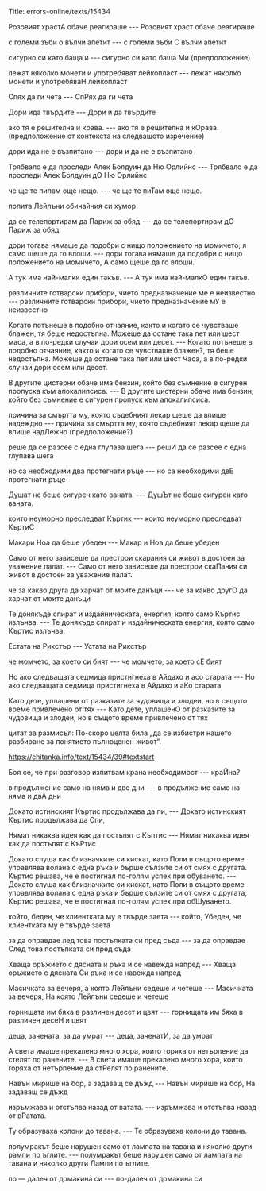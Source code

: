 Title: errors-online/texts/15434

Розовият храстА обаче реагираше --- Розовият храст обаче реагираше

с големи зъби о вълчи апетит --- с големи зъби С вълчи апетит

сигурно си като баща и --- сигурно си като баща Ми (предположение)

лежат няколко монети и употребяват лейкопласт --- лежат няколко монети и употребяваН лейкопласт

Спях да ги чета --- СпРях да ги чета

Дори ида твърдите --- Дори и да твърдите

ако тя е решителна и крава. --- ако тя е решителна и кОрава. (предположение от контекста на следващото изречение)

дори ида не е възпитано --- дори и да не е възпитано

Трябвало е да проследи Алек Болдуин да Ню Орлийнс --- Трябвало е да проследи Алек Болдуин дО Ню Орлийнс

че ще те пипам още нещо. --- че ще те пиТам още нещо.

попита Лейлъни обичайния си хумор

да се телепортирам да Париж за обяд --- да се телепортирам дО Париж за обяд

дори тогава нямаше да подобри с нищо положението на момичето, я само щеше да го влоши. --- дори тогава нямаше да подобри с нищо положението на момичето, А само щеше да го влоши.

А тук има най-малки един такъв. --- А тук има най-малкО един такъв.

различните готварски прибори, чието предназначение ме е неизвестно --- различните готварски прибори, чието предназначение мУ е неизвестно

Когато потънеше в подобно отчаяние, както и когато се чувстваше блажен, тя беше недостъпна. Можеше да остане така пет или шест маса, а в по-редки случаи дори осем или десет. --- Когато потънеше в подобно отчаяние, както и когато се чувстваше блажен?, тя беше недостъпна. Можеше да остане така пет или шест Часа, а в по-редки случаи дори осем или десет.

В другите цистерни обаче има бензин, който без съмнение е сигурен пропуска към апокалипсиса. --- В другите цистерни обаче има бензин, който без съмнение е сигурен пропуск към апокалипсиса.

причина за смъртта му, която съдебният лекар щеше да впише надеждно --- причина за смъртта му, която съдебният лекар щеше да впише надЛежно (предположение?)

реше да се разсее с една глупава шега --- решИ да се разсее с една глупава шега

но са необходими два протегнати ръце --- но са необходими двЕ протегнати ръце

Душат не беше сигурен като ваната. --- ДушЪт не беше сигурен като ваната.

които неуморно преследват Къртик --- които неуморно преследват КъртиС

Макари Ноа да беше убеден --- Макар и Ноа да беше убеден

Само от него зависеше да престрои скарания си живот в достоен за уважение палат.  --- Само от него зависеше да престрои скаПания си живот в достоен за уважение палат. 

че за какво друга да харчат от моите данъци --- че за какво другО да харчат от моите данъци

Те донякъде спират и издайническата, енергия, която само Къртис излъчва. --- Те донякъде спират и издайническата енергия, която само Къртис излъчва.

Естата на Рикстър --- Устата на Рикстър

че момчето, за което си бият --- че момчето, за което сЕ бият

Но ако следващата седмица пристигнеха в Айдахо и асо старата --- Но ако следващата седмица пристигнеха в Айдахо и аКо старата

Като дете, уплашени от разказите за чудовища и злодеи, но в същото време привлечено от тях --- Като дете, уплашенО от разказите за чудовища и злодеи, но в същото време привлечено от тях

цитат за размисъл: По-скоро целта била „да се избистри нашето разбиране за понятието пълноценен живот“. 

https://chitanka.info/text/15434/39#textstart

Боя се, че при разговор изпитвам крана необходимост --- краЙна?

в продължение само на няма и две дни --- в продължение само на няма и двА дни

Докато истинският Къртис продължава да пи, --- Докато истинският Къртис продължава да Спи,

Нямат никаква идея как да постъпят с Къптис --- Нямат никаква идея как да постъпят с КъРтис

Докато слуша как близначките си кискат, като Поли в същото време управлява волана с една ръка и бърше сълзите си от смях с другата. Къртис решава, че е постигнал по-голям успех при обуването. --- Докато слуша как близначките си кискат, като Поли в същото време управлява волана с една ръка и бърше сълзите си от смях с другата, Къртис решава, че е постигнал по-голям успех при обШуването.

 който, беден, че клиентката му е твърде заета ---  който, Убеден, че клиентката му е твърде заета

за да оправдае лед това постъпката си пред съда --- за да оправдае След това постъпката си пред съда

Хваща оръжието с дясната и ръка и се навежда напред --- Хваща оръжието с дясната Си ръка и се навежда напред

Масичката за вечеря, а която Лейлъни седеше и четеше --- Масичката за вечеря, На която Лейлъни седеше и четеше

горнищата им бяха в различен десет и цвят --- горнищата им бяха в различен десеН и цвят

деца, зачената, за да умрат --- деца, заченатИ, за да умрат

А света имаше прекалено много хора, които горяха от нетърпение да стелят по ранените. --- В света имаше прекалено много хора, които горяха от нетърпение да стРелят по ранените.

Навън мирише на бор, а задаващ се дъжд --- Навън мирише на бор, На задаващ се дъжд

изръмжава и отстъпва назад от ватата.  --- изръмжава и отстъпва назад от вРатата.

Ту образуваха колони до тавана. --- Те образуваха колони до тавана.

полумракът беше нарушен само от лампата на тавана и няколко други рампи по ъглите. --- полумракът беше нарушен само от лампата на тавана и няколко други Лампи по ъглите. 

по — далеч от домакина си --- по-далеч от домакина си
